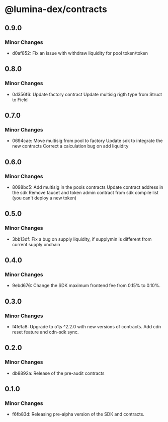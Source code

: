 # @lumina-dex/contracts

## 0.9.0

### Minor Changes

- d0af852: Fix an issue with withdraw liquidity for pool token/token

## 0.8.0

### Minor Changes

- 0d356f6: Update factory contract
  Update multisig rigth type from Struct to Field

## 0.7.0

### Minor Changes

- 0694cae: Move multisig from pool to factory
  Update sdk to integrate the new contracts
  Correct a calculation bug on add liquidity

## 0.6.0

### Minor Changes

- 8098bc5: Add multisig in the pools contracts
  Update contract address in the sdk
  Remove faucet and token admin contract from sdk compile list (you can't deploy a new token)

## 0.5.0

### Minor Changes

- 3bb13df: Fix a bug on supply liquidity, if supplymin is different from current supply onchain

## 0.4.0

### Minor Changes

- 9ebd676: Change the SDK maximum frontend fee from 0.15% to 0.10%.

## 0.3.0

### Minor Changes

- f4fe1a8: Upgrade to o1js ^2.2.0 with new versions of contracts. Add cdn reset feature and cdn-sdk sync.

## 0.2.0

### Minor Changes

- db8892a: Release of the pre-audit contracts

## 0.1.0

### Minor Changes

- f6fb83d: Releasing pre-alpha version of the SDK and contracts.
